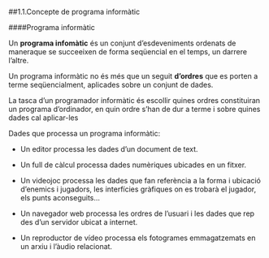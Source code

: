 ##1.1.Concepte de programa informàtic

####Programa informàtic

Un **programa infomàtic** és un conjunt d’esdeveniments ordenats de maneraque se succeeixen de forma seqüencial en el temps, un darrere l’altre.

Un programa informàtic no és més que un seguit **d’ordres** que es porten a terme seqüencialment, aplicades sobre un conjunt de dades.

La tasca d’un programador informàtic és escollir quines ordres constituiran un programa d’ordinador, en quin ordre s’han de dur a terme i sobre quines dades cal aplicar-les

Dades que processa un programa informàtic: 

* Un editor processa les dades d’un document de text.

* Un full de càlcul processa dades numèriques ubicades en un fitxer.

* Un videojoc processa les dades que fan referència a la forma i ubicació d’enemics i jugadors, les interfícies gràfiques on es trobarà el jugador, els punts aconseguits...

* Un navegador web processa les ordres de l’usuari i les dades que rep des d’un servidor ubicat a internet.

* Un reproductor de vídeo processa els fotogrames emmagatzemats en un
arxiu i l’àudio relacionat.
